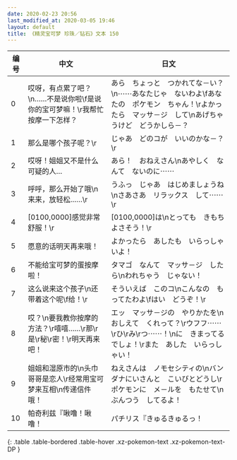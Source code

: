 ```yaml
---
date: 2020-02-23 20:56
last_modified_at: 2020-03-05 19:46
layout: default
title: 《精灵宝可梦 珍珠／钻石》文本 150
---
```

| 编号 | 中文 | 日文 |
| ---- | ---- | ---- |
| 0 | 哎呀，有点累了吧？\n……不是说你啦\f是说你的宝可梦嘛！\r我帮忙按摩一下怎样？ | あら　ちょっと　つかれてな－い？\n⋯⋯あなたじゃ　ないわよ\fあなたの　ポケモン　ちゃん！\rよかったら　マッサ－ジ　して\nあげちゃうけど　どうかしら－？ |
| 1 | 那么是哪个孩子呢？\r | じゃあ　どのコが　いいのかな－？\r |
| 2 | 哎呀！姐姐又不是什么可疑的人… | あら！　おねえさん\nあやしく　なんて　ないのに⋯⋯ |
| 3 | 呼呼，那么开始了哦\n来来，放轻松……\r | うふっ　じゃあ　はじめましょうね\nさあさあ　リラックス　して⋯⋯\r |
| 4 | [0100,0000]感觉非常舒服！\r | [0100,0000]は\nとっても　きもちよさそう！\r |
| 5 | 愿意的话明天再来哦！ | よかったら　あしたも　いらっしゃいよ！ |
| 6 | 不能给宝可梦的蛋按摩啦！ | タマゴ　なんて　マッサ－ジ　したら\nわれちゃう　じゃない！ |
| 7 | 这么说来这个孩子\n还带着这个呢\f给！\r | そういえば　このコ\nこんなの　もってたわよ\fはい　どうぞ！\r |
| 8 | 哎？\n要我教你按摩的方法？\r嘻嘻……\r那\r是\r秘\r密！\r明天再来吧！ | エッ　マッサ－ジの　やりかたを\nおしえて　くれって？\rウフフ⋯⋯\rひ\rみ\rつ⋯⋯！\nに　きまってる　でしょ！\rまた　あした　いらっしゃい！ |
| 9 | 姐姐和湿原市的\n头巾哥哥是恋人\r经常用宝可梦来互相\n传递信件哦！ | ねえさんは　ノモセシティの\nバンダナにいさんと　こいびとどうし\rポケモンに　メ－ルを　もたせて\nぶんつう　してるよ！ |
| 10 | 帕奇利兹『啾噜！啾噜！ | パチリス『きゅるきゅるっ！ |
{: .table .table-bordered .table-hover .xz-pokemon-text .xz-pokemon-text-DP }